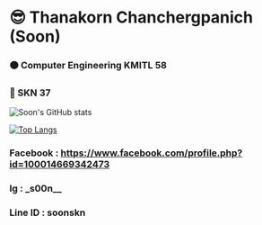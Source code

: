 <h1> 😎 Thanakorn Chanchergpanich (Soon)</h1> 

### 🟠 Computer Engineering KMITL 58 
### 🌹  SKN 37
![Soon's GitHub stats](https://github-readme-stats.vercel.app/api?username=soon-404&show_icons=true&theme=algolia)

[![Top Langs](https://github-readme-stats.vercel.app/api/top-langs/?username=soon-404&theme=algolia)](https://github.com/soon-404/github-readme-stats)

### Facebook : https://www.facebook.com/profile.php?id=100014669342473

### Ig : \_s00n\_\_

### Line ID : soonskn
